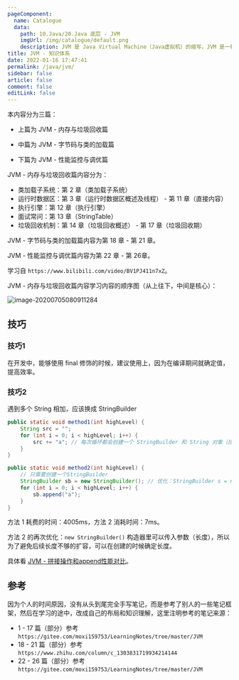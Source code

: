 ```yaml
---
pageComponent: 
  name: Catalogue
  data: 
    path: 10.Java/20.Java 底层 - JVM
    imgUrl: /img/catalogue/default.png
    description: JVM 是 Java Virtual Machine（Java虚拟机）的缩写，JVM 是一种用于计算设备的规范，它是一个虚构出来的计算机，是通过在实际的计算机上仿真模拟各种计算机功能来实现的。
title: JVM - 知识体系
date: 2022-01-16 17:47:41
permalink: /java/jvm/
sidebar: false
article: false
comment: false
editLink: false
---
```


本内容分为三篇：

- 上篇为 JVM - 内存与垃圾回收篇

- 中篇为 JVM - 字节码与类的加载篇

- 下篇为 JVM - 性能监控与调优篇

JVM - 内存与垃圾回收篇内容分为：

- 类加载子系统：第 2 章（类加载子系统）
- 运行时数据区：第 3 章（运行时数据区概述及线程） - 第 11 章（直接内容）
- 执行引擎：第 12 章（执行引擎）
- 面试常问：第 13 章（StringTable）
- 垃圾回收机制：第 14 章（垃圾回收概述） - 第 17 章（垃圾回收期）

JVM - 字节码与类的加载篇内容为第 18 章 - 第 21 章。

JVM - 性能监控与调优篇内容为第 22 章 - 第 26章。

学习自 `https://www.bilibili.com/video/BV1PJ411n7xZ`。


JVM - 内存与垃圾回收篇内容学习内容的顺序图（从上往下，中间是核心）：

![image-20200705080911284](https://cdn.jsdelivr.net/gh/Kele-Bingtang/static/img/Java/20220115234155.png)

## 技巧

### 技巧1

在开发中，能够使用 final 修饰的时候，建议使用上，因为在编译期间就确定值，提高效率。

### 技巧2

遇到多个 String 相加，应该换成 StringBuilder

```java
public static void method1(int highLevel) {
    String src = "";
    for (int i = 0; i < highLevel; i++) {
        src += "a"; // 每次循环都会创建一个 StringBuilder 和 String 对象（应该避免）
    }
}

public static void method2(int highLevel) {
    // 只需要创建一个StringBuilder
    StringBuilder sb = new StringBuilder(); // 优化：StringBuilder s = new StringBuilder(highLevel);
    for (int i = 0; i < highLevel; i++) {
        sb.append("a");
    }
}
```

方法 1 耗费的时间：4005ms，方法 2 消耗时间：7ms。

方法 2 的再次优化：`new StringBuilder()` 构造器里可以传入参数（长度），所以为了避免后续长度不够的扩容，可以在创建的时候确定长度。

具体看 [JVM - 拼接操作和append性能对比](/java/jvm/stringtable/#拼接操作和append性能对比)。


## 参考

因为个人的时间原因，没有从头到尾完全手写笔记，而是参考了别人的一些笔记框架，然后在学习的途中，改成自己的布局和知识理解，这里注明参考的笔记来源：

- 1 - 17 篇（部分）参考 `https://gitee.com/moxi159753/LearningNotes/tree/master/JVM`
- 18 - 21 篇（部分）参考 `https://www.zhihu.com/column/c_1303831719934214144`
- 22 - 26 篇（部分）参考 `https://gitee.com/moxi159753/LearningNotes/tree/master/JVM`